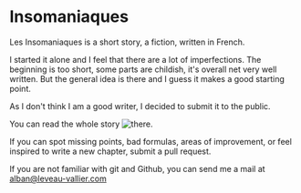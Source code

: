 Insomaniaques
=============

Les Insomaniaques is a short story, a fiction, written in French. 

I started it alone and I feel that there are a lot of imperfections. The beginning is too short, some parts are childish, it's overall net very well written. But the general idea is there and I guess it makes a good starting point.

As I don't think I am a good writer, I decided to submit it to the public. 

You can read the whole story ![there](http://insomaniaques.tumblr.com).

If you can spot missing points, bad formuIas, areas of improvement, or feel inspired to write a new chapter, submit a pull request.

If you are not familiar with git and Github, you can send me a mail at alban@leveau-vallier.com